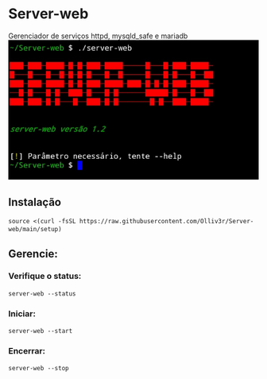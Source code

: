# Server-web
Gerenciador de serviços httpd, mysqld_safe e mariadb
![Main](https://github.com/Olliv3r/Server-web/blob/main/media/main.jpg)
## Instalação
```
source <(curl -fsSL https://raw.githubusercontent.com/Olliv3r/Server-web/main/setup)
```

## Gerencie:
### Verifique o status:
```
server-web --status
```
### Iniciar:
```
server-web --start
```
### Encerrar:
```
server-web --stop
```
